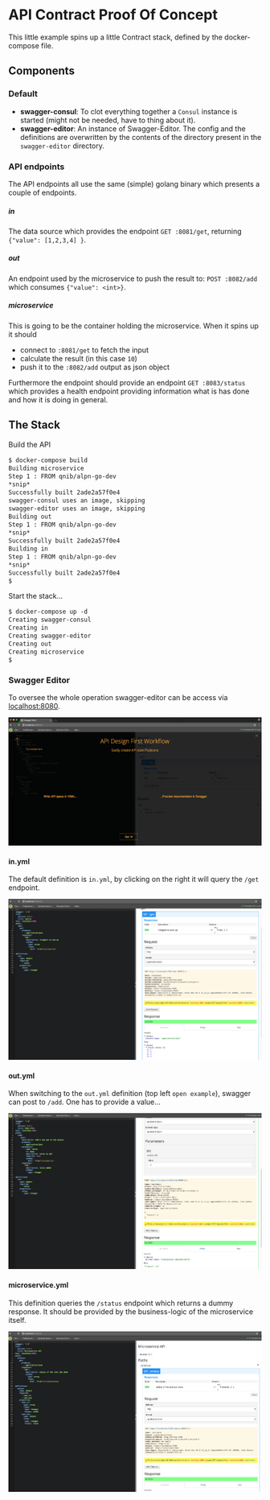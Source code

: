 # API Contract Proof Of Concept

This little example spins up a little Contract stack, defined by the docker-compose file.

## Components

### Default

- **swagger-consul**: To clot everything together a `Consul` instance is started (might not be needed, have to thing about it).
- **swagger-editor**: An instance of Swagger-Editor. The config and the definitions are overwritten by the contents of the directory present in the `swagger-editor` directory.

### API endpoints

The API endpoints all use the same (simple) golang binary which presents a couple of endpoints.

##### in
The data source which provides the endpoint `GET :8081/get`, returning `{"value": [1,2,3,4] }`. 
##### out
An endpoint used by the microservice to push the result to: `POST :8082/add` which consumes `{"value": <int>}`.
##### microservice

This is going to be the container holding the microservice. When it spins up it should 

- connect to `:8081/get` to fetch the input
- calculate the result (in this case `10`)
- push it to the `:8082/add` output as json object

Furthermore the endpoint should provide an endpoint `GET :8083/status` which provides a health endpoint providing information what is has done and how it is doing in general.

## The Stack

Build the API

```
$ docker-compose build
Building microservice
Step 1 : FROM qnib/alpn-go-dev
*snip*
Successfully built 2ade2a57f0e4
swagger-consul uses an image, skipping
swagger-editor uses an image, skipping
Building out
Step 1 : FROM qnib/alpn-go-dev
*snip*
Successfully built 2ade2a57f0e4
Building in
Step 1 : FROM qnib/alpn-go-dev
*snip*
Successfully built 2ade2a57f0e4
$
```
Start the stack...

```
$ docker-compose up -d
Creating swagger-consul
Creating in
Creating swagger-editor
Creating out
Creating microservice
$ 
```

### Swagger Editor

To oversee the whole operation swagger-editor can be access via [localhost:8080](http://localhost:8080).

![](pics/swagger_init.png)

#### in.yml

The default definition is `in.yml`, by clicking on the right it will query the `/get` endpoint.

![](pics/swagger_in.png)

#### out.yml

When switching to the `out.yml` definition (top left `open example`), swagger can post to `/add`.
One has to provide a value...

![](pics/swagger_out.png)

#### microservice.yml

This definition queries the `/status` endpoint which returns a dummy response. It should be provided by the business-logic of the microservice itself.

![](pics/swagger_microservice.png)

